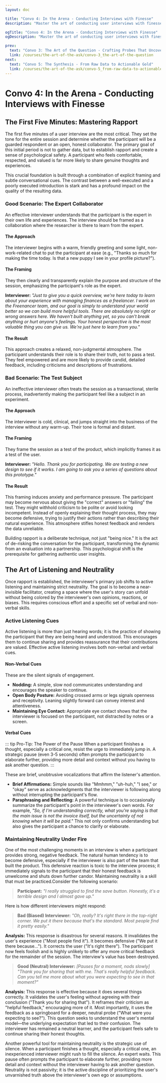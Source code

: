 ```yaml
---
layout: doc

title: "Convo 4: In the Arena - Conducting Interviews with Finesse"
description: "Master the art of conducting user interviews with finesse. Learn to build rapport, practice active listening, maintain neutrality, and handle challenging situations to gather authentic and reliable insights."

ogTitle: "Convo 4: In the Arena - Conducting Interviews with Finesse"
ogDescription: "Master the art of conducting user interviews with finesse. Learn to build rapport, practice active listening, maintain neutrality, and handle challenging situations to gather authentic and reliable insights."

prev:
  text: "Convo 3: The Art of the Question - Crafting Probes That Uncover Truth"
  link: /courses/the-art-of-the-ask/convo-3_the-art-of-the-question
next:
  text: "Convo 5: The Synthesis - From Raw Data to Actionable Gold"
  link: /courses/the-art-of-the-ask/convo-5_from-raw-data-to-actionable-gold
---
```

# Convo 4: In the Arena - Conducting Interviews with Finesse

## The First Five Minutes: Mastering Rapport

The first five minutes of a user interview are the most critical. They set the tone for the entire session and determine whether the participant will be a guarded respondent or an open, honest collaborator. The primary goal of this initial period is not to gather data, but to establish rapport and create a sense of psychological safety. A participant who feels comfortable, respected, and valued is far more likely to share genuine thoughts and experiences.

This crucial foundation is built through a combination of explicit framing and subtle conversational cues. The contrast between a well-executed and a poorly executed introduction is stark and has a profound impact on the quality of the resulting data.

### Good Scenario: The Expert Collaborator

An effective interviewer understands that the participant is the expert in their own life and experiences. The interview should be framed as a collaboration where the researcher is there to learn from the expert.

#### The Approach

The interviewer begins with a warm, friendly greeting and some light, non-work-related chat to put the participant at ease (e.g., "Thanks so much for making the time today. Is that a new puppy I see in your profile picture?").

#### The Framing

They then clearly and transparently explain the purpose and structure of the session, emphasizing the participant's role as the expert.

**Interviewer:** *"Just to give you a quick overview, we're here today to learn about your experience with managing finances as a freelancer. I work on the Freenancer team, and our goal is simply to understand your world better so we can build more helpful tools. There are absolutely no right or wrong answers here. We haven't built anything yet, so you can't break anything or hurt anyone's feelings. Your honest perspective is the most valuable thing you can give us. We're just here to learn from you."*

#### The Result

This approach creates a relaxed, non-judgmental atmosphere. The participant understands their role is to share their truth, not to pass a test. They feel empowered and are more likely to provide candid, detailed feedback, including criticisms and descriptions of frustrations.

### Bad Scenario: The Test Subject

An ineffective interviewer often treats the session as a transactional, sterile process, inadvertently making the participant feel like a subject in an experiment.

#### The Approach

The interviewer is cold, clinical, and jumps straight into the business of the interview without any warm-up. Their tone is formal and distant.

#### The Framing

They frame the session as a test of the product, which implicitly frames it as a test of the user.

**Interviewer:** *"Hello. Thank you for participating. We are testing a new design to see if it works. I am going to ask you a series of questions about this prototype."*

#### The Result

This framing induces anxiety and performance pressure. The participant may become nervous about giving the "correct" answers or "failing" the test. They might withhold criticism to be polite or avoid looking incompetent. Instead of openly explaining their thought process, they may become defensive, trying to justify their actions rather than describing their natural experience. This atmosphere stifles honest feedback and renders the data unreliable.

Building rapport is a deliberate technique, not just "being nice." It is the act of de-risking the conversation for the participant, transforming the dynamic from an evaluation into a partnership. This psychological shift is the prerequisite for gathering authentic user insights.

## The Art of Listening and Neutrality

Once rapport is established, the interviewer's primary job shifts to active listening and maintaining strict neutrality. The goal is to become a near-invisible facilitator, creating a space where the user's story can unfold without being colored by the interviewer's own opinions, reactions, or biases. This requires conscious effort and a specific set of verbal and non-verbal skills.

### Active Listening Cues

Active listening is more than just hearing words; it is the practice of showing the participant that they are being heard and understood. This encourages them to continue sharing and provides reassurance that their contributions are valued. Effective active listening involves both non-verbal and verbal cues.

#### Non-Verbal Cues

These are the silent signals of engagement.

* **Nodding:** A simple, slow nod communicates understanding and encourages the speaker to continue.
* **Open Body Posture:** Avoiding crossed arms or legs signals openness and receptivity. Leaning slightly forward can convey interest and attentiveness.
* **Maintaining Eye Contact:** Appropriate eye contact shows that the interviewer is focused on the participant, not distracted by notes or a screen.

#### Verbal Cues

::: tip Pro-Tip: The Power of the Pause
When a participant finishes a thought, especially a critical one, resist the urge to immediately jump in. A strategic pause (even 3-5 seconds) often prompts the participant to elaborate further, providing more detail and context without you having to ask another question.
:::

These are brief, unobtrusive vocalizations that affirm the listener's attention.

* **Brief Affirmations:** Simple sounds like "Mmhmm," "uh-huh," "I see," or "okay" serve as acknowledgments that the interviewer is following along without interrupting the participant's flow.
* **Paraphrasing and Reflecting:** A powerful technique is to occasionally summarize the participant's point in the interviewer's own words. For example, *"So, if I'm understanding correctly, what you're saying is that the main issue is not the invoice itself, but the uncertainty of not knowing when it will be paid."* This not only confirms understanding but also gives the participant a chance to clarify or elaborate.

### Maintaining Neutrality Under Fire

One of the most challenging moments in an interview is when a participant provides strong, negative feedback. The natural human tendency is to become defensive, especially if the interviewer is also part of the team that built the product. This defensive reaction is toxic to the interview process; it immediately signals to the participant that their honest feedback is unwelcome and shuts down further candor. Maintaining neutrality is a skill that must be practiced.Consider the following scenario:

> **Participant:** *"I really struggled to find the save button. Honestly, it's a terrible design and I almost gave up."*

Here is how different interviewers might respond:

> **Bad (Biased) Interviewer:** *"Oh, really? It's right there in the top-right corner. We put it there because that's the standard. Most people find it pretty easily."*

**Analysis:** This response is disastrous for several reasons. It invalidates the user's experience ("Most people find it"). It becomes defensive ("We put it there because..."). It corrects the user ("It's right there"). The participant now feels foolish and is highly unlikely to offer any more critical feedback for the remainder of the session. The interview's value has been destroyed.

> **Good (Neutral) Interviewer:** *\[Pauses for a moment, nods slowly\]* *"Thank you for sharing that with me. That's really helpful feedback. Can you tell me more about what you were expecting to see in that moment?"*

**Analysis:** This response is effective because it does several things correctly. It validates the user's feeling without agreeing with their conclusion ("Thank you for sharing that"). It reframes their criticism as "helpful feedback," encouraging more of it. Most importantly, it uses the feedback as a springboard for a deeper, neutral probe ("What were you expecting to see?"). This question seeks to understand the user's mental model—the underlying expectation that led to their confusion. The interviewer has remained a neutral learner, and the participant feels safe to continue sharing their honest thoughts.

Another powerful tool for maintaining neutrality is the strategic use of silence. When a participant finishes a thought, especially a critical one, an inexperienced interviewer might rush to fill the silence. An expert waits. This pause often prompts the participant to elaborate further, providing more detail and context without the interviewer having to ask another question. Neutrality is not passivity; it is the active discipline of prioritizing the user's unvarnished truth above the interviewer's own ego or assumptions.
